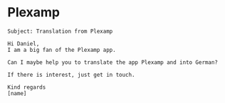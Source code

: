 # Plexamp

    Subject: Translation from Plexamp

    Hi Daniel,
    I am a big fan of the Plexamp app.

    Can I maybe help you to translate the app Plexamp and into German?

    If there is interest, just get in touch.

    Kind regards
    [name]

